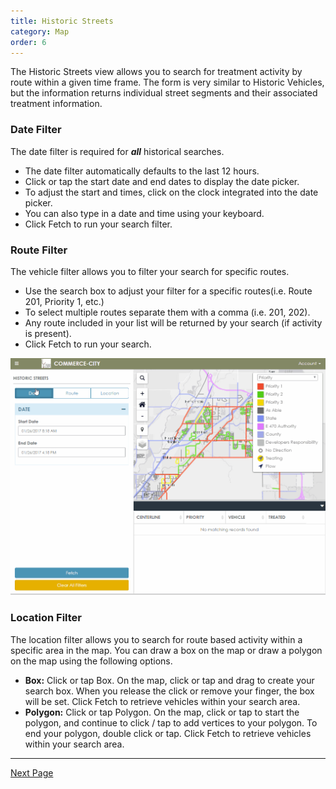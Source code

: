 ```yaml
---
title: Historic Streets
category: Map
order: 6
---
```


The Historic Streets view allows you to search for treatment activity by route within a given time frame. The form is very similar to Historic Vehicles, but the information returns individual street segments and their associated treatment information.

### Date Filter
The date filter is required for **_all_** historical searches.
* The date filter automatically defaults to the last 12 hours.
* Click or tap the start date and end dates to display the date picker.  
* To adjust the start and times, click on the clock integrated into the date picker.
* You can also type in a date and time using your keyboard.
* Click Fetch to run your search filter.

### Route Filter
The vehicle filter allows you to filter your search for specific routes.
* Use the search box to adjust your filter for a specific routes(i.e. Route 201, Priority 1, etc.)
* To select multiple routes separate them with a comma (i.e. 201, 202).
* Any route included in your list will be returned by your search (if activity is present).
* Click Fetch to run your search.

![Historical Routes](/img/historical_routes.gif)

### Location Filter
The location filter allows you to search for route based activity within a specific area in the map. You can draw a box on the map or draw a polygon on the map using the following options.

* **Box:** Click or tap Box. On the map, click or tap and drag to create your search box. When you release the click or remove your finger, the box will be set. Click Fetch to retrieve vehicles within your search area.
* **Polygon:** Click or tap Polygon. On the map, click or tap to start the polygon, and continue to click / tap to add vertices to your polygon. To end your polygon, double click or tap. Click Fetch to retrieve vehicles within your search area.

* * *
[Next Page](https://primeplow.github.io/dashboard/real-time/)